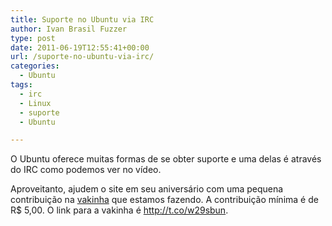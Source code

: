 ```yaml
---
title: Suporte no Ubuntu via IRC
author: Ivan Brasil Fuzzer
type: post
date: 2011-06-19T12:55:41+00:00
url: /suporte-no-ubuntu-via-irc/
categories:
  - Ubuntu
tags:
  - irc
  - Linux
  - suporte
  - Ubuntu

---
```

O Ubuntu oferece muitas formas de se obter suporte e uma delas é através do IRC como podemos ver no vídeo.

<center>
</center>

Aproveitanto, ajudem o site em seu aniversário com uma pequena contribuição na [vakinha][1] que estamos fazendo. A contribuição mínima é de R$ 5,00. O link para a vakinha é <http://t.co/w29sbun>.

 [1]: http://t.co/w29sbun